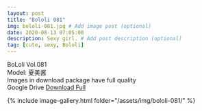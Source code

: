 ```yaml
---
layout: post
title: "Bololi 081"
img: bololi-081.jpg # Add image post (optional)
date: 2020-08-13 07:05:00
description: Sexy girl. # Add post description (optional)
tag: [cute, sexy, Bololi]
---
```

BoLoli Vol.081  
Model: 夏美酱                                                    
Images in download package have full quality                    
Google Drive [Download Full](http://gestyy.com/ewLwws)

{% include image-gallery.html folder="/assets/img/bololi-081/" %}
